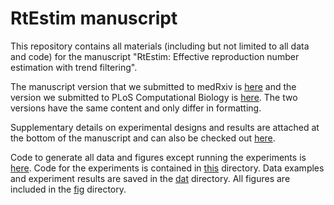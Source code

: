 # RtEstim manuscript

This repository contains all materials (including but not limited to all data and code) for the manuscript "RtEstim: Effective reproduction number estimation with trend filtering".

The manuscript version that we submitted to medRxiv is [here](medRxiv_version.pdf) and the version we submitted to PLoS Computational Biology is [here](PLoS_CB_version.pdf). The two versions have the same content and only differ in formatting. 

Supplementary details on experimental designs and results are attached at the bottom of the manuscript and can also be checked out [here](src/supp.pdf). 

Code to generate all data and figures except running the experiments is [here](src/supp.Rmd). Code for the experiments is contained in [this](src/exp) directory. Data examples and experiment results are saved in the [dat](dat) directory. All figures are included in the [fig](fig) directory.
